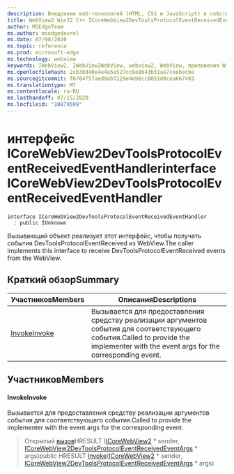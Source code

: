 ```yaml
---
description: Внедрение веб-технологий (HTML, CSS и JavaScript) в собственные приложения с помощью элемента управления Microsoft Edge WebView2
title: WebView2 Win32 C++ ICoreWebView2DevToolsProtocolEventReceivedEventHandler
author: MSEdgeTeam
ms.author: msedgedevrel
ms.date: 07/08/2020
ms.topic: reference
ms.prod: microsoft-edge
ms.technology: webview
keywords: IWebView2, IWebView2WebView, webview2, WebView, приложения Win32, Win32, EDGE, ICoreWebView2, ICoreWebView2Controller, управление браузером, EDGE HTML, ICoreWebView2DevToolsProtocolEventReceivedEventHandler
ms.openlocfilehash: 2cb38d40e4e4a5e527cc8e8643b31ae7ceebecbe
ms.sourcegitcommit: f6764f57aed9ab7229e4eb6cc8851d0cea667403
ms.translationtype: MT
ms.contentlocale: ru-RU
ms.lasthandoff: 07/15/2020
ms.locfileid: "10879599"
---
```

# <span data-ttu-id="f2db8-104">интерфейс ICoreWebView2DevToolsProtocolEventReceivedEventHandler</span><span class="sxs-lookup"><span data-stu-id="f2db8-104">interface ICoreWebView2DevToolsProtocolEventReceivedEventHandler</span></span> 

```
interface ICoreWebView2DevToolsProtocolEventReceivedEventHandler
  : public IUnknown
```

<span data-ttu-id="f2db8-105">Вызывающий объект реализует этот интерфейс, чтобы получать события DevToolsProtocolEventReceived из WebView.</span><span class="sxs-lookup"><span data-stu-id="f2db8-105">The caller implements this interface to receive DevToolsProtocolEventReceived events from the WebView.</span></span>

## <span data-ttu-id="f2db8-106">Краткий обзор</span><span class="sxs-lookup"><span data-stu-id="f2db8-106">Summary</span></span>

 <span data-ttu-id="f2db8-107">Участников</span><span class="sxs-lookup"><span data-stu-id="f2db8-107">Members</span></span>                        | <span data-ttu-id="f2db8-108">Описания</span><span class="sxs-lookup"><span data-stu-id="f2db8-108">Descriptions</span></span>
--------------------------------|---------------------------------------------
[<span data-ttu-id="f2db8-109">Invoke</span><span class="sxs-lookup"><span data-stu-id="f2db8-109">Invoke</span></span>](#invoke) | <span data-ttu-id="f2db8-110">Вызывается для предоставления средству реализации аргументов события для соответствующего события.</span><span class="sxs-lookup"><span data-stu-id="f2db8-110">Called to provide the implementer with the event args for the corresponding event.</span></span>

## <span data-ttu-id="f2db8-111">Участников</span><span class="sxs-lookup"><span data-stu-id="f2db8-111">Members</span></span>

#### <span data-ttu-id="f2db8-112">Invoke</span><span class="sxs-lookup"><span data-stu-id="f2db8-112">Invoke</span></span> 

<span data-ttu-id="f2db8-113">Вызывается для предоставления средству реализации аргументов события для соответствующего события.</span><span class="sxs-lookup"><span data-stu-id="f2db8-113">Called to provide the implementer with the event args for the corresponding event.</span></span>

> <span data-ttu-id="f2db8-114">Открытый [вызов](#invoke)HRESULT ([ICoreWebView2](icorewebview2.md) \* sender, [ICoreWebView2DevToolsProtocolEventReceivedEventArgs](icorewebview2devtoolsprotocoleventreceivedeventargs.md) \* args)</span><span class="sxs-lookup"><span data-stu-id="f2db8-114">public HRESULT [Invoke](#invoke)([ICoreWebView2](icorewebview2.md) \* sender, [ICoreWebView2DevToolsProtocolEventReceivedEventArgs](icorewebview2devtoolsprotocoleventreceivedeventargs.md) \* args)</span></span>

